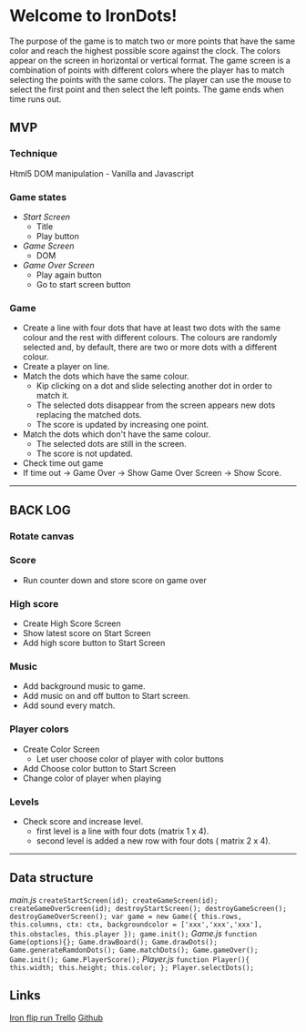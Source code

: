 # Welcome to IronDots!

The purpose of the game is to match two or more points that have the same color and reach the highest possible score against the clock.
The colors appear on the screen in horizontal or vertical format.
The game screen is a combination of points with different colors where the player has to match selecting the points with the same colors.
The player can use the mouse to select the first point and then select the left points.
The game ends when time runs out.


## MVP
### Technique
Html5 DOM manipulation - Vanilla and Javascript

### Game states
* _Start Screen_
  * Title
  * Play button
* _Game Screen_
  * DOM
* _Game Over Screen_
  * Play again button
  * Go to start screen button
  
### Game
* Create a line with four dots that have at least two dots with the same colour and the rest with different colours. The colours are randomly selected and, by default, there are two or more dots with a different colour.
* Create a player on line.
* Match the dots which have the same colour.
  * Kip clicking on a dot and slide selecting another dot in order to match it.
  * The selected dots disappear from the screen appears new dots replacing the matched dots.
  * The score is updated by increasing one point.
* Match the dots which don't have the same colour.
	* The selected dots are still in the screen.
	* The score is not updated.
* Check time out game
* If time out -> Game Over -> Show Game Over Screen -> Show Score.
* * *
## BACK LOG
### Rotate canvas
### Score
* Run counter down and store score on game over

### High score
* Create High Score Screen
* Show latest score on Start Screen
* Add high score button to Start Screen

### Music
* Add background music to game.
* Add music on and off button to Start screen.
* Add sound every match.

### Player colors
* Create Color Screen
  * Let user choose color of player with color buttons
* Add Choose color button to Start Screen
* Change color of player when playing

### Levels
* Check score and increase level.
	* first level is a line with four dots (matrix 1 x 4).
	* second level is added a new row with four dots ( matrix 2 x 4).
* * *
## Data structure

_main.js_
`
createStartScreen(id);
createGameScreen(id);
createGameOverScreen(id);
destroyStartScreen();
destroyGameScreen();
destroyGameOverScreen();
var game = new Game({
    this.rows,
    this.columns,
    ctx: ctx,
    backgroundcolor = ['xxx','xxx','xxx'],
    this.obstacles,
    this.player
  });
game.init();
`
_Game.js_
`
function Game(options){};
Game.drawBoard();
Game.drawDots();
Game.generateRamdonDots();
Game.matchDots();
Game.gameOver();
Game.init();
Game.PlayerScore();
`
_Player.js_
`
function Player(){
  this.width;
  this.height;
  this.color;
};
Player.selectDots();
`


## Links
[Iron flip run Trello](https://trello.com/b/pj81BuC3/irondots)
[Github](https://github.com/msallito510/IronDots)

